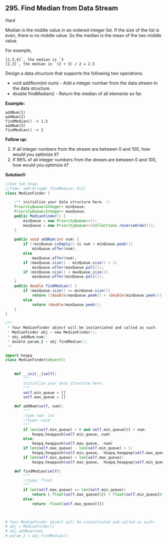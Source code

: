 ## 295. Find Median from Data Stream

Hard

Median is the middle value in an ordered integer list. If the size of the list is even, there is no middle value. So the median is the mean of the two middle value.

For example,

```
[2,3,4]`, the median is `3
[2,3]`, the median is `(2 + 3) / 2 = 2.5
```

Design a data structure that supports the following two operations:

- void addNum(int num) - Add a integer number from the data stream to the data structure.
- double findMedian() - Return the median of all elements so far.

 

**Example:**

```
addNum(1)
addNum(2)
findMedian() -> 1.5
addNum(3) 
findMedian() -> 2
```

 

**Follow up:**

1. If all integer numbers from the stream are between 0 and 100, how would you optimize it?
2. If 99% of all integer numbers from the stream are between 0 and 100, how would you optimize it?

**Solution1:**

```java
//Use two heap:
//Time: add:O(logN) findMedian: O(1)
class MedianFinder {

    /** initialize your data structure here. */
    PriorityQueue<Integer> minQueue;
    PriorityQueue<Integer> maxQueue;
    public MedianFinder() {
        minQueue = new PriorityQueue<>();
        maxQueue = new PriorityQueue<>(Collections.reverseOrder());
    }
    
    public void addNum(int num) {
        if (!minQueue.isEmpty() && num > minQueue.peek())
            minQueue.offer(num);
        else
            maxQueue.offer(num);
        if (maxQueue.size() - minQueue.size() > 1)
            minQueue.offer(maxQueue.poll());
        if (minQueue.size() > maxQueue.size())
            maxQueue.offer(minQueue.poll());
    }
    public double findMedian() {
        if (maxQueue.size() == minQueue.size())
            return ((double)maxQueue.peek() + (double)minQueue.peek()) / 2;
        else
            return (double)maxQueue.peek();
    }
}

/**
 * Your MedianFinder object will be instantiated and called as such:
 * MedianFinder obj = new MedianFinder();
 * obj.addNum(num);
 * double param_2 = obj.findMedian();
 */
```

```python
import heapq
class MedianFinder(object):
   
    
    def __init__(self):
        """
        initialize your data structure here.
        """
        self.min_queue = []
        self.max_queue = []

    def addNum(self, num):
        """
        :type num: int
        :rtype: void
        """
        if len(self.min_queue) > 0 and self.min_queue[0] < num:
            heapq.heappush(self.min_queue, num)
        else:
            heapq.heappush(self.max_queue, -num)
        if len(self.max_queue) - len(self.min_queue) > 1:
            heapq.heappush(self.min_queue, -heapq.heappop(self.max_queue))
        if len(self.min_queue) > len(self.max_queue):
            heapq.heappush(self.max_queue, -heapq.heappop(self.min_queue))

    def findMedian(self):
        """
        :rtype: float
        """
        if len(self.max_queue) == len(self.min_queue):
            return (-float(self.max_queue[0]) + float(self.min_queue[0])) / 2
        else:
            return -float(self.max_queue[0])
        


# Your MedianFinder object will be instantiated and called as such:
# obj = MedianFinder()
# obj.addNum(num)
# param_2 = obj.findMedian()
```

